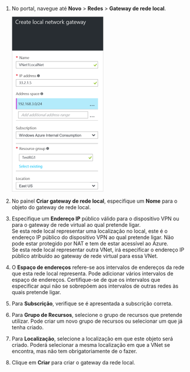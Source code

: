 1. No portal, navegue até **Novo** > **Redes** > **Gateway de rede local**.

    ![criar gateway de rede local](./media/vpn-gateway-add-lng-rm-portal-include/addlng250.png)

2. No painel **Criar gateway de rede local**, especifique um **Nome** para o objeto do gateway de rede local.
 
3. Especifique um **Endereço IP** público válido para o dispositivo VPN ou para o gateway de rede virtual ao qual pretende ligar.<br>Se esta rede local representar uma localização no local, este é o endereço IP público do dispositivo VPN ao qual pretende ligar. Não pode estar protegido por NAT e tem de estar acessível ao Azure.<br>Se esta rede local representar outra VNet, irá especificar o endereço IP público atribuído ao gateway de rede virtual para essa VNet.<br>

4. O **Espaço de endereços** refere-se aos intervalos de endereços da rede que esta rede local representa. Pode adicionar vários intervalos de espaço de endereços. Certifique-se de que os intervalos que especificar aqui não se sobrepõem aos intervalos de outras redes às quais pretende ligar.
 
5. Para **Subscrição**, verifique se é apresentada a subscrição correta.

6. Para **Grupo de Recursos**, selecione o grupo de recursos que pretende utilizar. Pode criar um novo grupo de recursos ou selecionar um que já tenha criado.

7. Para **Localização**, selecione a localização em que este objeto será criado. Poderá selecionar a mesma localização em que a VNet se encontra, mas não tem obrigatoriamente de o fazer.

8. Clique em **Criar** para criar o gateway da rede local.



<!--HONumber=ago16_HO4-->


